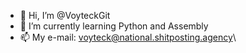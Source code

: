 - 👋 Hi, I’m @VoyteckGit
- 🌱 I’m currently learning Python and Assembly
- 📫 My e-mail: voyteck@national.shitposting.agency\

